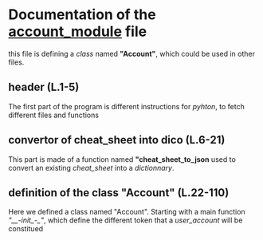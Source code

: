 # Documentation of the [account_module](../modules/account_module.py) file
this file is defining a *class* named **"Account"**, which could be used in other files.
## header (L.1-5)
The first part of the program is different instructions for *pyhton*, to fetch different files and functions
## convertor of cheat_sheet into dico (L.6-21)
This part is made of a function named **"cheat_sheet_to_json** used to convert an existing *cheat_sheet* into a *dictionnary*.
## definition of the class "Account" (L.22-110)
Here we defined a class named "Account". Starting with a main function  *"__-init_-_"*, which define the different token that a *user_account* will be constitued
